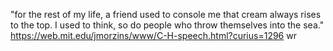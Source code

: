 "for the rest of my life, a friend used to console me that cream always rises to the top. I used to think, so do people who throw themselves into the sea."
https://web.mit.edu/jmorzins/www/C-H-speech.html?curius=1296
wr